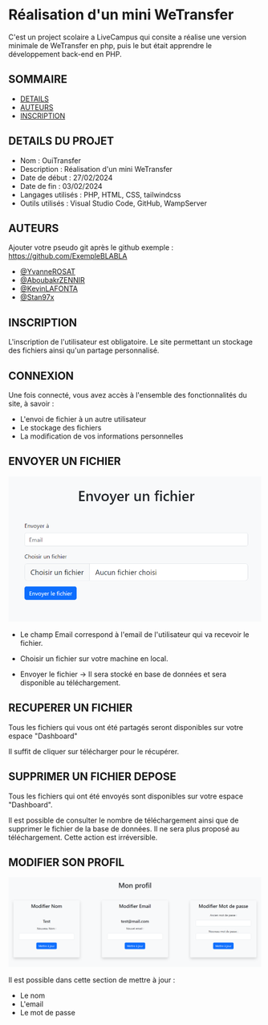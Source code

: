 # Réalisation d'un mini WeTransfer

C'est un project scolaire a LiveCampus qui consite a réalise une version minimale de WeTransfer en php, puis le but était apprendre le développement back-end en PHP.

## SOMMAIRE

- [DETAILS](#DETAILS-DU-PROJET)
- [AUTEURS](#AUTEURS)
- [INSCRIPTION](#INSCRIPTION)


## DETAILS DU PROJET
* Nom : OuiTransfer
* Description : Réalisation d'un mini WeTransfer
* Date de début : 27/02/2024
* Date de fin : 03/02/2024
* Langages utilisés : PHP, HTML, CSS, tailwindcss
* Outils utilisés : Visual Studio Code, GitHub, WampServer

## AUTEURS
Ajouter votre pseudo git après le github exemple : https://github.com/ExempleBLABLA

- [@YvanneROSAT](https://github.com/YvanneROSAT)
- [@AboubakrZENNIR](https://github.com/)
- [@KevinLAFONTA](https://github.com/)
- [@Stan97x](https://github.com/)

## INSCRIPTION

L'inscription de l'utilisateur est obligatoire. Le site permettant un stockage des fichiers ainsi qu'un partage personnalisé.

## CONNEXION

Une fois connecté, vous avez accès à l'ensemble des fonctionnalités du site, à savoir :

- L'envoi de fichier à un autre utilisateur
- Le stockage des fichiers
- La modification de vos informations personnelles

## ENVOYER UN FICHIER

![App Screenshot](https://github.com/YvanneROSAT/TP_oui_transfer/blob/main/assets/image/Envoyer.png?raw=true)

- Le champ Email correspond à l'email de l'utilisateur qui va recevoir le fichier.

- Choisir un fichier sur votre machine en local.

- Envoyer le fichier -> Il sera stocké en base de données et sera  disponible au téléchargement.

## RECUPERER UN FICHIER

Tous les fichiers qui vous ont été partagés seront disponibles sur votre espace "Dashboard"

Il suffit de cliquer sur télécharger pour le récupérer.

## SUPPRIMER UN FICHIER DEPOSE

Tous les fichiers qui ont été envoyés sont disponibles sur votre espace "Dashboard".

Il est possible de consulter le nombre de téléchargement ainsi que de supprimer le fichier de la base de données. Il ne sera plus proposé au téléchargement. Cette action est irréversible.

## MODIFIER SON PROFIL

![App Screenshot](https://github.com/YvanneROSAT/TP_oui_transfer/blob/main/assets/image/Profil.png?raw=true)

Il est possible dans cette section de mettre à jour :

- Le nom
- L'email
- Le mot de passe
